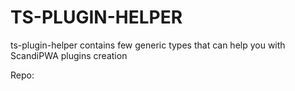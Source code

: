 # TS-PLUGIN-HELPER
ts-plugin-helper contains few generic types that can help you with ScandiPWA plugins creation

Repo: 